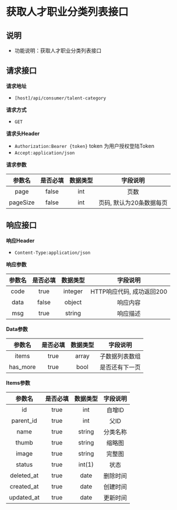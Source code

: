 # 获取人才职业分类列表接口

## 说明

* 功能说明：获取人才职业分类列表接口

## 请求接口

**请求地址**

* `[host]/api/consumer/talent-category`

**请求方式**

* `GET`

**请求头Header**

* `Authorization:Bearer {token}` token 为用户授权登陆Token
* `Accept:application/json`

**请求参数**

| 参数名 | 是否必填 | 数据类型 | 字段说明 |
| :---: | :---: | :---: | :---: |
| page | false | int | 页数 |
| pageSize | false | int | 页码, 默认为20条数据每页 |

## 响应接口

**响应Header**

* `Content-Type:application/json`

**响应参数**

| 参数名 | 是否必填 | 数据类型 | 字段说明 |
| :---: | :---: | :---: | :---: |
| code | true | integer | HTTP响应代码, 成功返回200 |
| data | false | object | 响应内容 |
| msg | true | string | 响应描述 |

**Data参数**

| 参数名 | 是否必填 | 数据类型 | 字段说明 |
| :---: | :---: | :---: | :---: |
| items | true | array | 子数据列表数组 |
| has\_more | true | bool | 是否还有下一页 |

**Items参数**

| 参数名 | 是否必填 | 数据类型 | 字段说明 |
| :---: | :---: | :---: | :---: |
| id | true | int | 自增ID |
| parent\_id | true | int | 父ID |
| name | true | string | 分类名称 |
| thumb | true | string | 缩略图 |
| image | true | string | 完整图 |
| status | true | int\(1\) | 状态 |
| deleted\_at | true | date | 删除时间 |
| created\_at | true | date | 创建时间 |
| updated\_at | true | date | 更新时间 |

